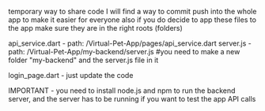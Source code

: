temporary way to share code I will find a way to commit push into the whole app to make it easier for everyone
also if you do decide to app these files to the app make sure they are in the right roots (folders) 

api_service.dart - path: /Virtual-Pet-App/pages/api_service.dart
server.js - path: /Virtual-Pet-App/my-backend/server.js #you need to make a new folder "my-backend" and the server.js file in it

login_page.dart - just update the code

IMPORTANT - you need to install node.js and npm to run the backend server, and the server has to be running if you want to test
the app API calls
